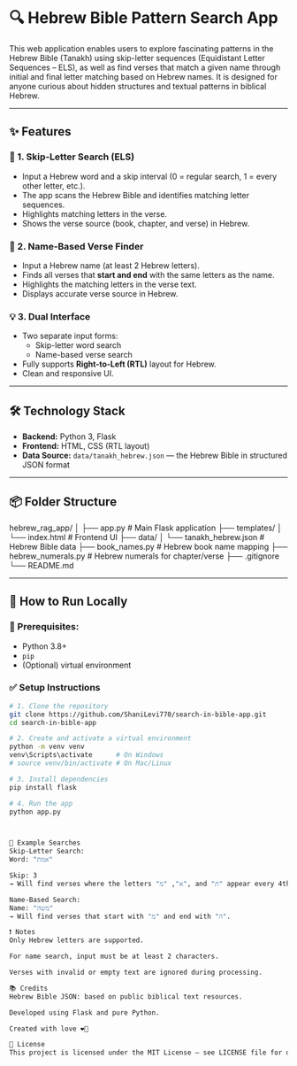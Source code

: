 # 🔍 Hebrew Bible Pattern Search App

This web application enables users to explore fascinating patterns in the Hebrew Bible (Tanakh) using skip-letter sequences (Equidistant Letter Sequences – ELS), as well as find verses that match a given name through initial and final letter matching based on Hebrew names.
It is designed for anyone curious about hidden structures and textual patterns in biblical Hebrew.

---

## ✨ Features

### 📘 1. Skip-Letter Search (ELS)
- Input a Hebrew word and a skip interval (0 = regular search, 1 = every other letter, etc.).
- The app scans the Hebrew Bible and identifies matching letter sequences.
- Highlights matching letters in the verse.
- Shows the verse source (book, chapter, and verse) in Hebrew.

### 📗 2. Name-Based Verse Finder
- Input a Hebrew name (at least 2 Hebrew letters).
- Finds all verses that **start and end** with the same letters as the name.
- Highlights the matching letters in the verse text.
- Displays accurate verse source in Hebrew.

### 💡 3. Dual Interface
- Two separate input forms:
  - Skip-letter word search
  - Name-based verse search
- Fully supports **Right-to-Left (RTL)** layout for Hebrew.
- Clean and responsive UI.



---

## 🛠️ Technology Stack

- **Backend:** Python 3, Flask
- **Frontend:** HTML, CSS (RTL layout)
- **Data Source:** `data/tanakh_hebrew.json` — the Hebrew Bible in structured JSON format

---

## 📦 Folder Structure
hebrew_rag_app/
│
├── app.py # Main Flask application
├── templates/
│ └── index.html # Frontend UI
├── data/
│ └── tanakh_hebrew.json # Hebrew Bible data
├── book_names.py # Hebrew book name mapping
├── hebrew_numerals.py # Hebrew numerals for chapter/verse
├── .gitignore
└── README.md



---

## 🚀 How to Run Locally

### 🔧 Prerequisites:
- Python 3.8+
- `pip`
- (Optional) virtual environment

### ✅ Setup Instructions

```bash
# 1. Clone the repository
git clone https://github.com/ShaniLevi770/search-in-bible-app.git
cd search-in-bible-app

# 2. Create and activate a virtual environment
python -m venv venv
venv\Scripts\activate      # On Windows
# source venv/bin/activate # On Mac/Linux

# 3. Install dependencies
pip install flask

# 4. Run the app
python app.py



📜 Example Searches
Skip-Letter Search:
Word: "אמת"

Skip: 3
→ Will find verses where the letters "א", "מ", and "ת" appear every 4th character.

Name-Based Search:
Name: "משה"
→ Will find verses that start with "מ" and end with "ה".

❗ Notes
Only Hebrew letters are supported.

For name search, input must be at least 2 characters.

Verses with invalid or empty text are ignored during processing.

📚 Credits
Hebrew Bible JSON: based on public biblical text resources.

Developed using Flask and pure Python.

Created with love ❤️📖

📄 License
This project is licensed under the MIT License — see LICENSE file for details.
